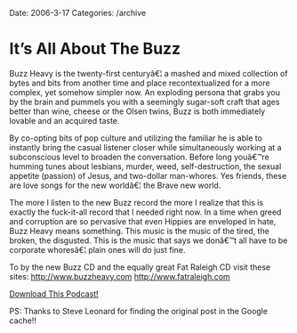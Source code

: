 Date: 2006-3-17
Categories: /archive

# It’s All About The Buzz

Buzz Heavy is the twenty-first centuryâ€¦ a mashed and mixed collection of bytes and bits from another time and place recontextualized for a more complex, yet somehow simpler now. An exploding persona that grabs you by the brain and pummels you with a seemingly sugar-soft craft that ages better than wine, cheese or the Olsen twins, Buzz is both immediately lovable and an acquired taste.

By co-opting bits of pop culture and utilizing the familiar he is able to instantly bring the casual listener closer while simultaneously working at a subconscious level to broaden the conversation. Before long youâ€™re humming tunes about lesbians, murder, weed, self-destruction, the sexual appetite (passion) of Jesus, and two-dollar man-whores. Yes friends, these are love songs for the new worldâ€¦ the Brave new world.

The more I listen to the new Buzz record the more I realize that this is exactly the fuck-it-all record that I needed right now. In a time when greed and corruption are so pervasive that even Hippies are enveloped in hate, Buzz Heavy means something. This music is the music of the tired, the broken, the disgusted. This is the music that says we donâ€™t all have to be corporate whoresâ€¦ plain ones will do just fine.

To by the new Buzz CD and the equally great Fat Raleigh CD visit these sites:
<a href="http://www.buzzheavy.com">http://www.buzzheavy.com</a>
<a href="http://www.fatraleigh.com">http://www.fatraleigh.com</a>

<a href="http://bluepear.org/podcasts/7_BuzzHeavy.mp3">Download This Podcast!</a>

PS: Thanks to Steve Leonard for finding the original post in the Google cache!!
